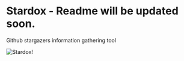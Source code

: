 # Stardox - Readme will be updated soon.
Github stargazers information gathering tool

  
![Stardox!](https://i.imgur.com/AJ8nsQK.png)
